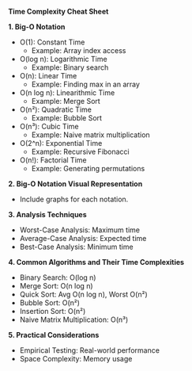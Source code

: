 **Time Complexity Cheat Sheet**

**1. Big-O Notation**
- O(1): Constant Time
  - Example: Array index access
- O(log n): Logarithmic Time
  - Example: Binary search
- O(n): Linear Time
  - Example: Finding max in an array
- O(n log n): Linearithmic Time
  - Example: Merge Sort
- O(n²): Quadratic Time
  - Example: Bubble Sort
- O(n³): Cubic Time
  - Example: Naive matrix multiplication
- O(2^n): Exponential Time
  - Example: Recursive Fibonacci
- O(n!): Factorial Time
  - Example: Generating permutations

**2. Big-O Notation Visual Representation**
- Include graphs for each notation.

**3. Analysis Techniques**
- Worst-Case Analysis: Maximum time
- Average-Case Analysis: Expected time
- Best-Case Analysis: Minimum time

**4. Common Algorithms and Their Time Complexities**
- Binary Search: O(log n)
- Merge Sort: O(n log n)
- Quick Sort: Avg O(n log n), Worst O(n²)
- Bubble Sort: O(n²)
- Insertion Sort: O(n²)
- Naive Matrix Multiplication: O(n³)

**5. Practical Considerations**
- Empirical Testing: Real-world performance
- Space Complexity: Memory usage
